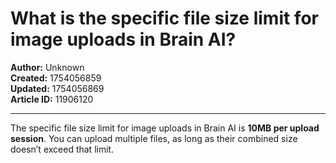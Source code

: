 # What is the specific file size limit for image uploads in Brain AI?

**Author:** Unknown  
**Created:** 1754056859  
**Updated:** 1754056869  
**Article ID:** 11906120  

---

The specific file size limit for image uploads in Brain AI is **10MB per upload session**. You can upload multiple files, as long as their combined size doesn’t exceed that limit.
